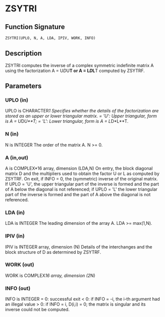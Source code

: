 # ZSYTRI

## Function Signature

```fortran
ZSYTRI(UPLO, N, A, LDA, IPIV, WORK, INFO)
```

## Description


 ZSYTRI computes the inverse of a complex symmetric indefinite matrix
 A using the factorization A = U*D*U**T or A = L*D*L**T computed by
 ZSYTRF.

## Parameters

### UPLO (in)

UPLO is CHARACTER*1 Specifies whether the details of the factorization are stored as an upper or lower triangular matrix. = 'U': Upper triangular, form is A = U*D*U**T; = 'L': Lower triangular, form is A = L*D*L**T.

### N (in)

N is INTEGER The order of the matrix A. N >= 0.

### A (in,out)

A is COMPLEX*16 array, dimension (LDA,N) On entry, the block diagonal matrix D and the multipliers used to obtain the factor U or L as computed by ZSYTRF. On exit, if INFO = 0, the (symmetric) inverse of the original matrix. If UPLO = 'U', the upper triangular part of the inverse is formed and the part of A below the diagonal is not referenced; if UPLO = 'L' the lower triangular part of the inverse is formed and the part of A above the diagonal is not referenced.

### LDA (in)

LDA is INTEGER The leading dimension of the array A. LDA >= max(1,N).

### IPIV (in)

IPIV is INTEGER array, dimension (N) Details of the interchanges and the block structure of D as determined by ZSYTRF.

### WORK (out)

WORK is COMPLEX*16 array, dimension (2*N)

### INFO (out)

INFO is INTEGER = 0: successful exit < 0: if INFO = -i, the i-th argument had an illegal value > 0: if INFO = i, D(i,i) = 0; the matrix is singular and its inverse could not be computed.

